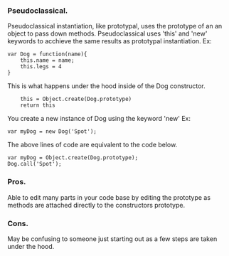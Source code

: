 ### Pseudoclassical. 
Pseudoclassical instantiation, like prototypal, uses the prototype of an an object to pass down methods. 
Pseudoclassical uses 'this' and 'new' keywords to acchieve the same results as prototypal instantiation. 
Ex: 
```
var Dog = function(name){ 
	this.name = name;
	this.legs = 4
}
```
This is what happens under the hood inside of the Dog constructor.
```
	this = Object.create(Dog.prototype)
	return this
```
You create a new instance of Dog using the keyword 'new'
Ex: 
```
var myDog = new Dog('Spot');
```
The above lines of code are equivalent to the code below.
```
var myDog = Object.create(Dog.prototype);
Dog.call('Spot');
```
### Pros.
Able to edit many parts in your code base by editing the prototype as methods are attached directly to the constructors prototype. 

### Cons.
May be confusing to someone just starting out as a few steps are taken under the hood. 